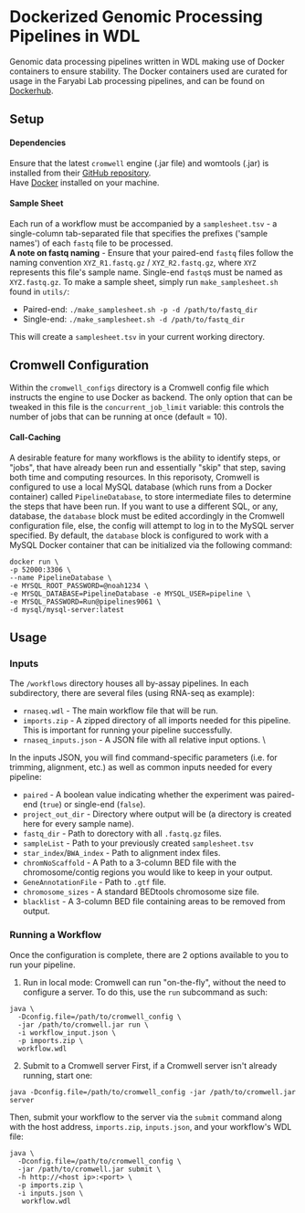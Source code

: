 # Dockerized Genomic Processing Pipelines in WDL
Genomic data processing pipelines written in WDL making use of Docker containers to ensure stability. The Docker containers used are curated for usage in the Faryabi Lab processing pipelines, and can be found on [Dockerhub](https://hub.docker.com/u/faryabilab).

## Setup
#### Dependencies
Ensure that the latest `cromwell` engine (.jar file) and womtools (.jar) is installed from their [GitHub repository](https://github.com/broadinstitute/cromwell). \
Have [Docker](https://www.docker.com/products/personal/) installed on your machine.
#### Sample Sheet
Each run of a workflow must be accompanied by a `samplesheet.tsv` - a single-column tab-separated file that specifies the prefixes ('sample names') of each `fastq` file to be processed. \
**A note on fastq naming** - Ensure that your paired-end `fastq` files follow the naming convention `XYZ_R1.fastq.gz` / `XYZ_R2.fastq.gz`, where `XYZ` represents this file's sample name. Single-end `fastq`s must be named as `XYZ.fastq.gz`.
To make a sample sheet, simply run `make_samplesheet.sh` found in `utils/`: 
* Paired-end: `./make_samplesheet.sh -p -d /path/to/fastq_dir`
* Single-end: `./make_samplesheet.sh -d /path/to/fastq_dir` 

This will create a `samplesheet.tsv` in your current working directory.
## Cromwell Configuration
Within the `cromwell_configs` directory is a Cromwell config file which instructs the engine to use Docker as backend. The only option that can be tweaked in this file is the `concurrent_job_limit` variable: this controls the number of jobs that can be running at once (default = 10).
#### Call-Caching
A desirable feature for many workflows is the ability to identify steps, or "jobs", that have already been run and essentially "skip" that step, saving both time and computing resources. In this reporisoty, Cromwell is configured to use a local MySQL database (which runs from a Docker container) called `PipelineDatabase`, to store intermediate files to determine the steps that have been run. If you want to use a different SQL, or any, database, the `database` block must be edited accordingly in the Cromwell configuration file, else, the config will attempt to log in to the MySQL server specified. By default, the `database` block is configured to work with a MySQL Docker container that can be initialized via the following command:
```
docker run \
-p 52000:3306 \
--name PipelineDatabase \
-e MYSQL_ROOT_PASSWORD=@noah1234 \
-e MYSQL_DATABASE=PipelineDatabase -e MYSQL_USER=pipeline \
-e MYSQL_PASSWORD=Run@pipelines9061 \
-d mysql/mysql-server:latest
```
## Usage
### Inputs
The `/workflows` directory houses all by-assay pipelines. In each subdirectory, there are several files (using RNA-seq as example):
* `rnaseq.wdl` - The main workflow file that will be run.
* `imports.zip` - A zipped directory of all imports needed for this pipeline. This is important for running your pipeline successfully. 
* `rnaseq_inputs.json` - A JSON file with all relative input options. \

In the inputs JSON, you will find command-specific parameters (i.e. for trimming, alignment, etc.) as well as common inputs needed for every pipeline:
* `paired` - A boolean value indicating whether the experiment was paired-end (`true`) or single-end (`false`).
* `project_out_dir` - Directory where output will be (a directory is created here for every sample name).
* `fastq_dir` - Path to dorectory with all `.fastq.gz` files.
* `sampleList` - Path to your previously created `samplesheet.tsv`
* `star_index`/`BWA_index` - Path to alignment index files.
* `chromNoScaffold` - A Path to a 3-column BED file with the chromosome/contig regions you would like to keep in your output.
* `GeneAnnotationFile` - Path to `.gtf` file.
* `chromosome_sizes` - A standard BEDtools chromosome size file.
* `blacklist` - A 3-column BED file containing areas to be removed from output.
### Running a Workflow
Once the configuration is complete, there are 2 options available to you to run your pipeline.
1. Run in local mode: Cromwell can run "on-the-fly", without the need to configure a server. To do this, use the `run` subcommand as such:
```
java \
  -Dconfig.file=/path/to/cromwell_config \
  -jar /path/to/cromwell.jar run \
  -i workflow_input.json \
  -p imports.zip \
  workflow.wdl
```
2. Submit to a Cromwell server
First, if a Cromwell server isn't already running, start one:
```
java -Dconfig.file=/path/to/cromwell_config -jar /path/to/cromwell.jar server
```
Then, submit your workflow to the server via the `submit` command along with the host address, `imports.zip`, `inputs.json`, and your workflow's WDL file:
```
java \
  -Dconfig.file=/path/to/cromwell_config \
  -jar /path/to/cromwell.jar submit \
  -h http://<host ip>:<port> \
  -p imports.zip \
  -i inputs.json \
   workflow.wdl
```




